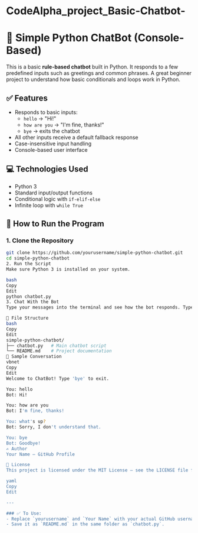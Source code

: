 # CodeAlpha_project_Basic-Chatbot-
# 🤖 Simple Python ChatBot (Console-Based)

This is a basic **rule-based chatbot** built in Python. It responds to a few predefined inputs such as greetings and common phrases. A great beginner project to understand how basic conditionals and loops work in Python.

## ✅ Features

- Responds to basic inputs:
  - `hello` → "Hi!"
  - `how are you` → "I'm fine, thanks!"
  - `bye` → exits the chatbot
- All other inputs receive a default fallback response
- Case-insensitive input handling
- Console-based user interface

## 💻 Technologies Used

- Python 3
- Standard input/output functions
- Conditional logic with `if-elif-else`
- Infinite loop with `while True`

## 🚀 How to Run the Program

### 1. Clone the Repository

```bash
git clone https://github.com/yourusername/simple-python-chatbot.git
cd simple-python-chatbot
2. Run the Script
Make sure Python 3 is installed on your system.

bash
Copy
Edit
python chatbot.py
3. Chat With the Bot
Type your messages into the terminal and see how the bot responds. Type bye to exit the chat.

📂 File Structure
bash
Copy
Edit
simple-python-chatbot/
├── chatbot.py   # Main chatbot script
└── README.md    # Project documentation
💬 Sample Conversation
vbnet
Copy
Edit
Welcome to ChatBot! Type 'bye' to exit.

You: hello
Bot: Hi!

You: how are you
Bot: I'm fine, thanks!

You: what's up?
Bot: Sorry, I don't understand that.

You: bye
Bot: Goodbye!
✍️ Author
Your Name – GitHub Profile

📜 License
This project is licensed under the MIT License – see the LICENSE file for details.

yaml
Copy
Edit

---

### ✅ To Use:
- Replace `yourusername` and `Your Name` with your actual GitHub username and name.
- Save it as `README.md` in the same folder as `chatbot.py`.

